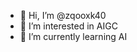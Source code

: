 - 👋 Hi, I’m @zqooxk40
- 👀 I’m interested in AIGC
- 🌱 I’m currently learning AI


<!---
zqooxk40/zqooxk40 is a ✨ special ✨ repository because its `README.md` (this file) appears on your GitHub profile.
You can click the Preview link to take a look at your changes.
--->
